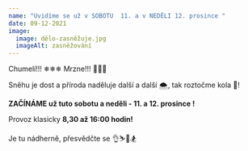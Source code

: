 ```yaml
---
name: "Uvidíme se už v SOBOTU  11. a v NEDĚLI 12. prosince "
date: 09-12-2021
image:
  image: dělo-zasněžuje.jpg
  imageAlt: zasněžování
---
```

Chumelí!!! ❄❄❄ Mrzne!!! 🥶🧊🥶

Sněhu je dost a příroda naděluje další a další 🌨, tak roztočme kola 🚟!

**ZAČÍNÁME už tuto sobotu a neděli - 11. a 12. prosince !**

Provoz klasicky **8,30 až 16:00 hodin!**

Je tu nádherně, přesvědčte se 👌⛷🎿🏂